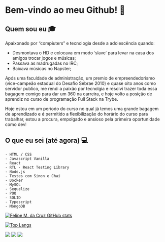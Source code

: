 # Bem-vindo ao meu Github! 👋


## Quem sou eu :mortar_board:
Apaixonado por “compiuters” e tecnologia desde a adolescência quando: 
- Desmontava o HD e colocava em modo ‘slave’ para levar na casa dos amigos trocar jogos e músicas;
- Passava as madrugadas no IRC;
- Baixava músicas no Napster;

Após uma faculdade de administração, um premio de empreendedorismo (vice-campeão estadual do Desafio Sebrae 2010) e quase oito anos como servidor publico, me rendi a paixão por tecnolgia e resolvi trazer toda essa bagagem comigo para dar um 360 na carreira, e hoje volto a posição de aprendiz no curso de programação Full Stack na Trybe.

Hoje estou em um período do curso no qual já temos uma grande bagagem de aprendizado e é permitido a flexibilização do horário do curso para trabalhar, estou a procura, empolgado e ansioso pela primeira oportunidade como dev!

## O que eu sei (até agora) :computer:
	- HTML / CSS
	- Javascript Vanilla
	- React
	- RTL - React Testing Library
	- Node.js
	- Testes com Sinon e Chai
	- Docker
	- MySQL
	- Sequelize
	- POO
	- SOLID
	- Typescript
	- MongoDB
	
[![Felipe M. da Cruz GitHub stats](https://github-readme-stats.vercel.app/api?username=felipe1cruz)](https://github.com/felipe1cruz/github-readme-stats)

[![Top Langs](https://github-readme-stats.vercel.app/api/top-langs/?username=felipe1cruz)](https://github.com/anuraghazra/github-readme-stats)

<div> 
  <a href = "mailto:piradous@gmail.com"><img src="https://img.shields.io/badge/-Gmail-%23333?style=for-the-badge&logo=gmail&logoColor=white" target="_blank"></a>
  <a href="https://www.linkedin.com/in/dacruzfelipe" target="_blank"><img src="https://img.shields.io/badge/-LinkedIn-%230077B5?style=for-the-badge&logo=linkedin&logoColor=white" target="_blank"></a> 
  <a href="https://wa.me/5545998172491" target="_blank"><img src="https://img.shields.io/badge/WhatsApp-25D366?style=for-the-badge&logo=whatsapp&logoColor=white" target="_blank"></a> 
 	
</div>
